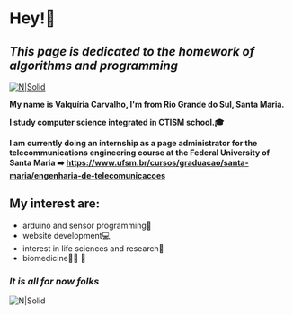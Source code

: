 # Hey!👋
## _This page is dedicated to the homework of algorithms and programming_

[![N|Solid](https://img1.gratispng.com/20180405/wow/kisspng-muttley-dick-dastardly-gfycat-animation-cartoon-characters-5ac671c8dc9d77.2838497115229546969037.jpg)](https://nodesource.com/products/nsolid)


**My name is Valquíria Carvalho, I'm from Rio Grande do Sul, Santa Maria.**

**I study computer science integrated in CTISM school.🎓**

**I am currently doing an internship as a page administrator for the telecommunications engineering course at the Federal University of Santa Maria ➡️ https://www.ufsm.br/cursos/graduacao/santa-maria/engenharia-de-telecomunicacoes**



 
## My interest are:

- arduino and sensor programming🤖
- website development💻
- interest in life sciences and research🔬
- biomedicine👩🏻‍ 🔬
 
### *It is all for now folks*

![N|Solid](https://offloadmedia.feverup.com/saopaulosecreto.com/wp-content/uploads/2020/10/19073834/0d380ebe-dcf9-11e8-9f04-38d397e6661c-1024x576.jpg)
